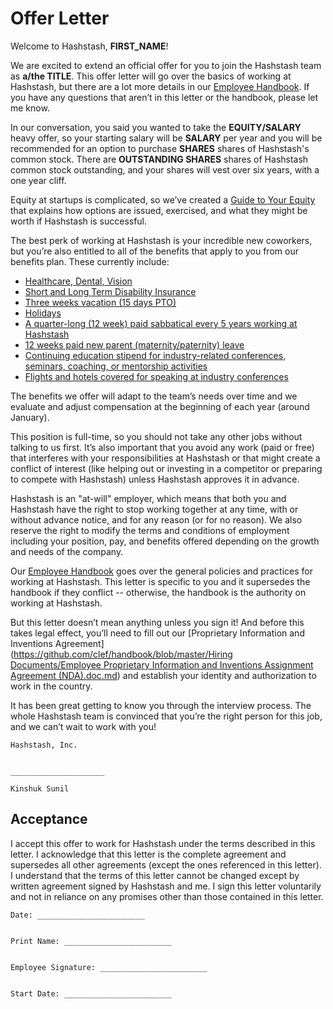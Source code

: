 # Offer Letter

Welcome to Hashstash, **FIRST\_NAME**!

We are excited to extend an official offer for you to join the Hashstash team as **a/the TITLE**. This offer letter will go over the basics of working at Hashstash, but there are a lot more details in our [Employee Handbook](https://github.com/clef/handbook). If you have any questions that aren’t in this letter or the handbook, please let me know.

In our conversation, you said you wanted to take the **EQUITY/SALARY** heavy offer, so your starting salary will be **SALARY** per year and you will be recommended for an option to purchase **SHARES** shares of Hashstash's common stock. There are **OUTSTANDING SHARES** shares of Hashstash common stock outstanding, and your shares will vest over six years, with a one year cliff.

Equity at startups is complicated, so we’ve created a [Guide to Your Equity](https://github.com/clef/handbook/blob/master/Hiring%20Documents/Guide%20to%20Your%20Equity.md) that explains how options are issued, exercised, and what they might be worth if Hashstash is successful.

The best perk of working at Hashstash is your incredible new coworkers, but you’re also entitled to all of the benefits that apply to you from our benefits plan. These currently include:

* [Healthcare, Dental, Vision](https://github.com/clef/handbook/blob/master/Benefits%20and%20Perks/Healthcare%20and%20Disability%20Insurance.md)
* [Short and Long Term Disability Insurance](https://github.com/clef/handbook/blob/master/Benefits%20and%20Perks/Healthcare%20and%20Disability%20Insurance.md)
* [Three weeks vacation \(15 days PTO\)](https://github.com/clef/handbook/blob/master/Benefits%20and%20Perks/Vacation%20and%20Sick%20Leave.md)
* [Holidays](https://github.com/clef/handbook/blob/master/Benefits%20and%20Perks/Holiday%20List.md)
* [A quarter-long \(12 week\) paid sabbatical every 5 years working at Hashstash](https://github.com/clef/handbook/blob/master/Benefits%20and%20Perks/Sabbatical.md)
* [12 weeks paid new parent \(maternity/paternity\) leave](https://github.com/clef/handbook/blob/master/Benefits%20and%20Perks/New%20Parent%20Leave.md)
* [Continuing education stipend for industry-related conferences, seminars, coaching, or mentorship activities](https://github.com/clef/handbook/blob/master/Benefits%20and%20Perks/Continuing%20Education.md)
* [Flights and hotels covered for speaking at industry conferences](https://github.com/clef/handbook/blob/master/Benefits%20and%20Perks/Continuing%20Education.md)

The benefits we offer will adapt to the team’s needs over time and we evaluate and adjust compensation at the beginning of each year \(around January\).

This position is full-time, so you should not take any other jobs without talking to us first. It’s also important that you avoid any work \(paid or free\) that interferes with your responsibilities at Hashstash or that might create a conflict of interest \(like helping out or investing in a competitor or preparing to compete with Hashstash\) unless Hashstash approves it in advance.

Hashstash is an "at-will" employer, which means that both you and Hashstash have the right to stop working together at any time, with or without advance notice, and for any reason \(or for no reason\). We also reserve the right to modify the terms and conditions of employment including your position, pay, and benefits offered depending on the growth and needs of the company.

Our [Employee Handbook](https://github.com/clef/handbook) goes over the general policies and practices for working at Hashstash. This letter is specific to you and it supersedes the handbook if they conflict -- otherwise, the handbook is the authority on working at Hashstash.

But this letter doesn’t mean anything unless you sign it! And before this takes legal effect, you’ll need to fill out our \[Proprietary Information and Inventions Agreement\]\([https://github.com/clef/handbook/blob/master/Hiring Documents/Employee Proprietary Information and Inventions Assignment Agreement \(NDA\).doc.md](https://github.com/clef/handbook/blob/master/Hiring%20Documents/Employee%20Proprietary%20Information%20and%20Inventions%20Assignment%20Agreement%20%28NDA%29.doc.md)\) and establish your identity and authorization to work in the country.

It has been great getting to know you through the interview process. The whole Hashstash team is convinced that you’re the right person for this job, and we can’t wait to work with you!

```text
Hashstash, Inc.


_____________________

Kinshuk Sunil
```

## Acceptance

I accept this offer to work for Hashstash under the terms described in this letter. I acknowledge that this letter is the complete agreement and supersedes all other agreements \(except the ones referenced in this letter\). I understand that the terms of this letter cannot be changed except by written agreement signed by Hashstash and me. I sign this letter voluntarily and not in reliance on any promises other than those contained in this letter.

```text
Date: ________________________


Print Name: ________________________


Employee Signature: ________________________


Start Date: ________________________
```

